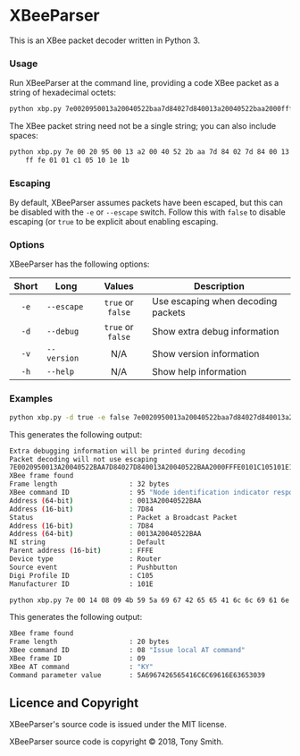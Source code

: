 # XBeeParser #

This is an XBee packet decoder written in Python 3.

### Usage ###

Run XBeeParser at the command line, providing a code XBee packet as a string of hexadecimal octets:

```bash
python xbp.py 7e0020950013a20040522baa7d84027d840013a20040522baa2000fffe0101c105101e1b
```

The XBee packet string need not be a single string; you can also include spaces:

```bash
python xbp.py 7e 00 20 95 00 13 a2 00 40 52 2b aa 7d 84 02 7d 84 00 13 a2 00 40 52 2b aa 20 00 
    ff fe 01 01 c1 05 10 1e 1b
```

### Escaping ###

By default, XBeeParser assumes packets have been escaped, but this can be disabled with the `-e` or `--escape` switch. Follow this with `false` to disable escaping (or `true` to be explicit about enabling escaping.

### Options ###

XBeeParser has the following options:

| Short | Long | Values | Description |
| :-: | --- | :-: | --- |
| `-e` | `--escape` | `true` or `false` | Use escaping when decoding packets |
| `-d` | `--debug` | `true` or `false` | Show extra debug information |
| `-v` | `--version` | N/A | Show version information |
| `-h` | `--help` | N/A | Show help information |

### Examples ###

```bash
python xbp.py -d true -e false 7e0020950013a20040522baa7d84027d840013a20040522baa2000fffe0101c105101e1b
```

This generates the following output:

```bash
Extra debugging information will be printed during decoding
Packet decoding will not use escaping
7E0020950013A20040522BAA7D84027D840013A20040522BAA2000FFFE0101C105101E1B
XBee frame found
Frame length                  : 32 bytes
XBee command ID               : 95 "Node identification indicator response"
Address (64-bit)              : 0013A20040522BAA
Address (16-bit)              : 7D84
Status                        : Packet a Broadcast Packet
Address (16-bit)              : 7D84
Address (64-bit)              : 0013A20040522BAA
NI string                     : Default
Parent address (16-bit)       : FFFE
Device type                   : Router
Source event                  : Pushbutton
Digi Profile ID               : C105
Manufacturer ID               : 101E
```

```bash
python xbp.py 7e 00 14 08 09 4b 59 5a 69 67 42 65 65 41 6c 6c 69 61 6e 63 65 30 39 92
```

This generates the following output:

```bash
XBee frame found
Frame length                  : 20 bytes
XBee command ID               : 08 "Issue local AT command"
XBee frame ID                 : 09
XBee AT command               : "KY"
Command parameter value       : 5A6967426565416C6C69616E63653039
```

## Licence and Copyright ##

XBeeParser's source code is issued under the MIT license.

XBeeParser source code is copyright &copy; 2018, Tony Smith.
